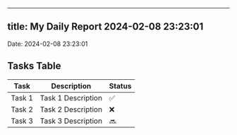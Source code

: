 
---
title: My Daily Report 2024-02-08 23:23:01
---

Date: 2024-02-08 23:23:01

## Tasks Table

| Task | Description | Status |
|------|-------------|--------|
| Task 1 | Task 1 Description | ✅ |
| Task 2 | Task 2 Description | ❌ |
| Task 3 | Task 3 Description | 🔜 |
